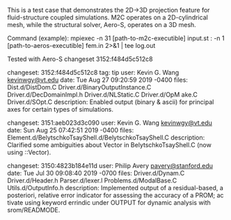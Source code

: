 This is a test case that demonstrates the 2D->3D projection feature for fluid-structure coupled simulations.
M2C operates on a 2D-cylindrical mesh, while the structural solver, Aero-S, operates on a 3D mesh.

Command (example): mpiexec -n 31 [path-to-m2c-executible] input.st : -n 1 [path-to-aeros-executible] fem.in 2>&1 | tee log.out

Tested with Aero-S changeset 3152:f484d5c512c8

changeset:   3152:f484d5c512c8
tag:         tip
user:        Kevin G. Wang <kevinwgy@vt.edu>
date:        Tue Aug 27 09:20:59 2019 -0400
files:       Dist.d/DistDom.C Driver.d/BinaryOutputInstance.C Driver.d/DecDomainImpl.h Driver.d/NLStatic.C Driver.d/OpM
ake.C Driver.d/SOpt.C
description:
Enabled output (binary & ascii) for principal axes for certain types of simulations.

changeset:   3151:aeb023d3c090
user:        Kevin G. Wang <kevinwgy@vt.edu>
date:        Sun Aug 25 07:42:51 2019 -0400
files:       Element.d/BelytschkoTsayShell.d/BelytschkoTsayShell.C
description:
Clarified some ambiguities about Vector in BelytschkoTsayShell.C (now using ::Vector).

changeset:   3150:4823b184e11d
user:        Philip Avery <pavery@stanford.edu>
date:        Tue Jul 30 09:08:40 2019 -0700
files:       Driver.d/Dynam.C Driver.d/Header.h Parser.d/lexer.l Problems.d/ModalBase.C Utils.d/OutputInfo.h
description:
Implemented output of a residual-based, a posteriori, relative error indicator for assessing the accuracy of a PROM; ac
tivate using keyword errindic under OUTPUT for dynamic analysis with srom/READMODE.

